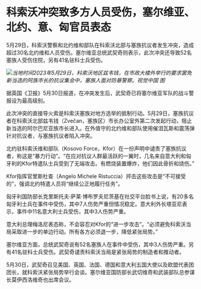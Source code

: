 # 科索沃冲突致多方人员受伤，塞尔维亚、北约、意、匈官员表态

5月29日，科索沃警察和北约维和部队在科索沃北部与塞族抗议者发生冲突，造成超过30名北约维和人员受伤。塞尔维亚总统武契奇则表示，此次冲突还导致52名塞族人受伤住院，另有41名驻科士兵受伤。

![](https://inews.gtimg.com/om_bt/O75d6H3Y7GjYH7oKWRcB5oYFqyGY8CfLXiJKKcaGMr4uMAA/1000)_当地时间2023年5月29日，科索沃地区兹韦钱，在市政大楼外举行的要求罢免新当选的阿族市长的抗议集会中，塞族人面对防暴警察。视觉中国
图_

据英国《卫报》5月30日报道，在冲突发生后，武契奇已将塞尔维亚军队的战斗警报设为最高级别。

此次冲突的直接导火索是科索沃塞族对地方选举的抵制行动。5月29日，塞族抗议者在科索沃北部兹韦钱（Zvečan，塞族区）市长办公室外第二次发起行动，阻止新当选的阿尔巴尼亚族市长进入。在外值守的北约维和部队使用催泪瓦斯和震荡弹针对抗议者，与塞族抗议者陷入冲突。

北约驻科索沃维和部队（Kosovo
Force，Kfor）在一份声明中谴责了塞族抗议者，称这是“暴力行动”。“在应对抗议人群最活跃的一翼时，几名来自意大利和匈牙利的Kfor特遣队士兵受到了无端攻击。有燃烧装置爆炸，他们因此骨折和烧伤。”

Kfor指挥官里斯杜查（Angelo Michele Ristuccia）抨击这些攻击是“不可接受的”，强调北约特遣人员将“继续公正地履行任务”。

匈牙利国防部长克里斯托夫·萨莱·博布罗夫尼茨基在社交平台脸书上说，有20多名匈牙利士兵在事件中受伤，其中7人伤势严重但情况稳定。意大利外长塔亚尼表示，事件中11名意大利士兵受伤，其中3人伤势严重。

意大利总理梅洛尼表态称，不会容忍对Kfor的“进一步攻击”。“必须避免科索沃当局采取进一步的单边行动。所有各方必须退一步，降低紧张局势。”

塞尔维亚方面，总统武契奇说有52名塞族人在事件中受伤，其中3人伤势严重。另有41名驻科士兵受伤。武契奇谴责科索沃当局是紧张局势的制造者和推动者。

5月30日，武契奇召见美国、英国、法国、德国和意大利五国大使以及欧盟代表团团长，就科索沃紧张局势举行会谈。塞尔维亚国防部长武切维奇和武装部队总参谋长莫伊西洛维奇也出席会议。

